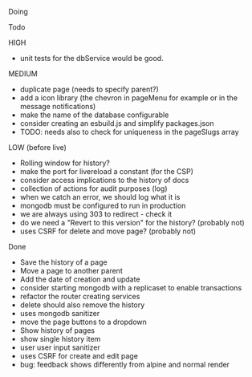 Doing

Todo

  HIGH
  - unit tests for the dbService would be good.

  MEDIUM
  - duplicate page (needs to specify parent?)
  - add a icon library (the chevron in pageMenu for example or in the message notifications)
  - make the name of the database configurable
  - consider creating an esbuild.js and simplify packages.json
  - TODO: needs also to check for uniqueness in the pageSlugs array

  LOW (before live)
  - Rolling window for history?
  - make the port for livereload a constant (for the CSP)
  - consider access implications to the history of docs
  - collection of actions for audit purposes (log)
  - when we catch an error, we should log what it is
  - mongodb must be configured to run in production
  - we are always using 303 to redirect - check it
  - do we need a "Revert to this version" for the history? (probably not)
  - uses CSRF for delete and move page? (probably not)


Done
- Save the history of a page
- Move a page to another parent
- Add the date of creation and update
- consider starting mongodb with a replicaset to enable transactions
- refactor the router creating services
- delete should also remove the history
- uses mongodb sanitizer
- move the page buttons to a dropdown
- Show history of pages
- show single history item
- user user input sanitizer
- uses CSRF for create and edit page
- bug: feedback shows differently from alpine and normal render
